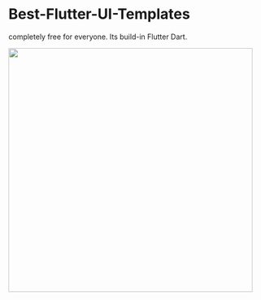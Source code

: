 # Best-Flutter-UI-Templates

completely free for everyone. Its build-in Flutter Dart.

<img src="membaca/screenshot/page2.jpg" height="480px" > 
